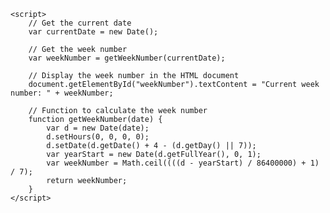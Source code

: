 <html>
<head>
    <title>Week Number</title>
</head>
<body>
    <p id="weekNumber"></p>

    <script>
        // Get the current date
        var currentDate = new Date();

        // Get the week number
        var weekNumber = getWeekNumber(currentDate);

        // Display the week number in the HTML document
        document.getElementById("weekNumber").textContent = "Current week number: " + weekNumber;

        // Function to calculate the week number
        function getWeekNumber(date) {
            var d = new Date(date);
            d.setHours(0, 0, 0, 0);
            d.setDate(d.getDate() + 4 - (d.getDay() || 7));
            var yearStart = new Date(d.getFullYear(), 0, 1);
            var weekNumber = Math.ceil((((d - yearStart) / 86400000) + 1) / 7);
            return weekNumber;
        }
    </script>
</body>
</html>
